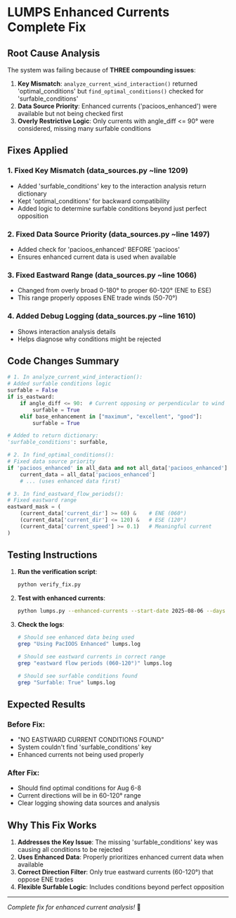 # LUMPS Enhanced Currents Complete Fix

## Root Cause Analysis

The system was failing because of **THREE compounding issues**:

1. **Key Mismatch**: `analyze_current_wind_interaction()` returned 'optimal_conditions' but `find_optimal_conditions()` checked for 'surfable_conditions'
2. **Data Source Priority**: Enhanced currents ('pacioos_enhanced') were available but not being checked first
3. **Overly Restrictive Logic**: Only currents with angle_diff <= 90° were considered, missing many surfable conditions

## Fixes Applied

### 1. Fixed Key Mismatch (data_sources.py ~line 1209)
- Added 'surfable_conditions' key to the interaction analysis return dictionary
- Kept 'optimal_conditions' for backward compatibility
- Added logic to determine surfable conditions beyond just perfect opposition

### 2. Fixed Data Source Priority (data_sources.py ~line 1497)
- Added check for 'pacioos_enhanced' BEFORE 'pacioos'
- Ensures enhanced current data is used when available

### 3. Fixed Eastward Range (data_sources.py ~line 1066)
- Changed from overly broad 0-180° to proper 60-120° (ENE to ESE)
- This range properly opposes ENE trade winds (50-70°)

### 4. Added Debug Logging (data_sources.py ~line 1610)
- Shows interaction analysis details
- Helps diagnose why conditions might be rejected

## Code Changes Summary

```python
# 1. In analyze_current_wind_interaction():
# Added surfable conditions logic
surfable = False
if is_eastward:
    if angle_diff <= 90:  # Current opposing or perpendicular to wind
        surfable = True
    elif base_enhancement in ["maximum", "excellent", "good"]:
        surfable = True

# Added to return dictionary:
'surfable_conditions': surfable,

# 2. In find_optimal_conditions():
# Fixed data source priority
if 'pacioos_enhanced' in all_data and not all_data['pacioos_enhanced'].empty:
    current_data = all_data['pacioos_enhanced']
    # ... (uses enhanced data first)

# 3. In find_eastward_flow_periods():
# Fixed eastward range
eastward_mask = (
    (current_data['current_dir'] >= 60) &    # ENE (060°)
    (current_data['current_dir'] <= 120) &   # ESE (120°)
    (current_data['current_speed'] >= 0.1)   # Meaningful current
)
```

## Testing Instructions

1. **Run the verification script**:
   ```bash
   python verify_fix.py
   ```

2. **Test with enhanced currents**:
   ```bash
   python lumps.py --enhanced-currents --start-date 2025-08-06 --days 3 --verbose
   ```

3. **Check the logs**:
   ```bash
   # Should see enhanced data being used
   grep "Using PacIOOS Enhanced" lumps.log
   
   # Should see eastward currents in correct range
   grep "eastward flow periods (060-120°)" lumps.log
   
   # Should see surfable conditions found
   grep "Surfable: True" lumps.log
   ```

## Expected Results

### Before Fix:
- "NO EASTWARD CURRENT CONDITIONS FOUND"
- System couldn't find 'surfable_conditions' key
- Enhanced currents not being used properly

### After Fix:
- Should find optimal conditions for Aug 6-8
- Current directions will be in 60-120° range
- Clear logging showing data sources and analysis

## Why This Fix Works

1. **Addresses the Key Issue**: The missing 'surfable_conditions' key was causing all conditions to be rejected
2. **Uses Enhanced Data**: Properly prioritizes enhanced current data when available
3. **Correct Direction Filter**: Only true eastward currents (60-120°) that oppose ENE trades
4. **Flexible Surfable Logic**: Includes conditions beyond perfect opposition

---
*Complete fix for enhanced current analysis!* 🌊
